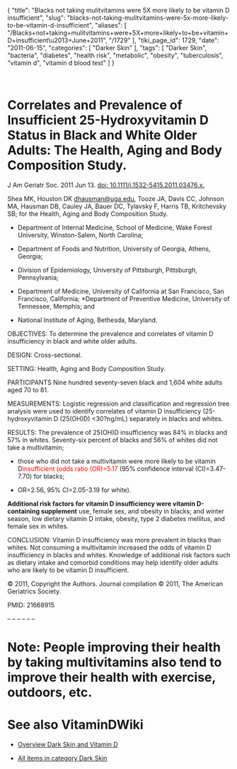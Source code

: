 {
    "title": "Blacks not taking mulitvitamins were 5X more likely to be vitamin D insufficient",
    "slug": "blacks-not-taking-mulitvitamins-were-5x-more-likely-to-be-vitamin-d-insufficient",
    "aliases": [
        "/Blacks+not+taking+mulitvitamins+were+5X+more+likely+to+be+vitamin+D+insufficient\u2013+June+2011",
        "/1729"
    ],
    "tiki_page_id": 1729,
    "date": "2011-06-15",
    "categories": [
        "Darker Skin"
    ],
    "tags": [
        "Darker Skin",
        "bacteria",
        "diabetes",
        "health risk",
        "metabolic",
        "obesity",
        "tuberculosis",
        "vitamin d",
        "vitamin d blood test"
    ]
}


&nbsp;

# Correlates and Prevalence of Insufficient 25-Hydroxyvitamin D Status in Black and White Older Adults: The Health, Aging and Body Composition Study.

J Am Geriatr Soc. 2011 Jun 13. [doi: 10.1111/j.1532-5415.2011.03476.x.](https://doi.org/10.1111/j.1532-5415.2011.03476.x.) 

Shea MK, Houston DK dhausman@uga.edu, Tooze JA, Davis CC, Johnson MA, Hausman DB, Cauley JA, Bauer DC, Tylavsky F, Harris TB, Kritchevsky SB; for the Health, Aging and Body Composition Study.

* Department of Internal Medicine, School of Medicine, Wake Forest University, Winston-Salem, North Carolina;

* Department of Foods and Nutrition, University of Georgia, Athens, Georgia;

* Division of Epidemiology, University of Pittsburgh, Pittsburgh, Pennsylvania; 

* Department of Medicine, University of California at San Francisco, San Francisco, California; *Department of Preventive Medicine, University of Tennessee, Memphis; and 

* National Institute of Aging, Bethesda, Maryland.

OBJECTIVES: To determine the prevalence and correlates of vitamin D insufficiency in black and white older adults.

DESIGN: Cross-sectional. 

SETTING: Health, Aging and Body Composition Study.

PARTICIPANTS Nine hundred seventy-seven black and 1,604 white adults aged 70 to 81.

MEASUREMENTS: Logistic regression and classification and regression tree analysis were used to identify correlates of vitamin D insufficiency (25-hydroxyvitamin D (25(OH)D) <30?ng/mL) separately in blacks and whites.

RESULTS: The prevalence of 25(OH)D insufficiency was 84% in blacks and 57% in whites. Seventy-six percent of blacks and 56% of whites did not take a multivitamin; 

* those who did not take a multivitamin were more likely to be vitamin D<span style="color:#F00;">insufficient (odds ratio (OR)=5.17</span> (95% confidence interval (CI)=3.47-7.70) for blacks; 

* OR=2.56, 95% CI=2.05-3.19 for white). 

 **Additional risk factors for vitamin D insufficiency were vitamin D-containing supplement**  use, female sex, and obesity in blacks; and winter season, low dietary vitamin D intake, obesity, type 2 diabetes mellitus, and female sex in whites.

CONCLUSION: Vitamin D insufficiency was more prevalent in blacks than whites. Not consuming a multivitamin increased the odds of vitamin D insufficiency in blacks and whites. Knowledge of additional risk factors such as dietary intake and comorbid conditions may help identify older adults who are likely to be vitamin D insufficient.

© 2011, Copyright the Authors. Journal compilation © 2011, The American Geriatrics Society.

PMID:     21668915

– – – – – – 

# Note: People improving their health by taking multivitamins also tend to improve their health with exercise, outdoors, etc.

# See also VitaminDWiki

* [Overview Dark Skin and Vitamin D](/posts/overview-dark-skin-and-vitamin-d)

* [All items in category Dark Skin](https://www.VitaminDWiki.com/tiki-browse_categories.php?parentId=2&sort_mode=created_desc)